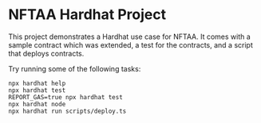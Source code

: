# NFTAA Hardhat Project

This project demonstrates a Hardhat use case for NFTAA. It comes with a sample contract which was extended, a test for the contracts, and a script that deploys contracts.

Try running some of the following tasks:

```shell
npx hardhat help
npx hardhat test
REPORT_GAS=true npx hardhat test
npx hardhat node
npx hardhat run scripts/deploy.ts
```
